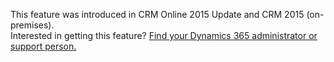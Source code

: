 This feature was introduced in CRM Online 2015 Update and CRM 2015 (on-premises).   
 Interested in getting this feature? [Find your Dynamics 365 administrator or support person.](/dynamics365/customer-engagement/basics/find-administrator-support.md)